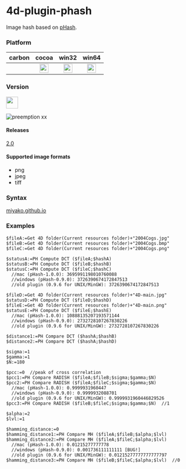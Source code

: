 4d-plugin-phash
===============

Image hash based on [pHash](http://www.phash.org/).

### Platform

| carbon | cocoa | win32 | win64 |
|:------:|:-----:|:---------:|:---------:|
||<img src="https://cloud.githubusercontent.com/assets/1725068/22371562/1b091f0a-e4db-11e6-8458-8653954a7cce.png" width="24" height="24" />|<img src="https://cloud.githubusercontent.com/assets/1725068/22371562/1b091f0a-e4db-11e6-8458-8653954a7cce.png" width="24" height="24" />|<img src="https://cloud.githubusercontent.com/assets/1725068/22371562/1b091f0a-e4db-11e6-8458-8653954a7cce.png" width="24" height="24" />|

### Version

<img src="https://user-images.githubusercontent.com/1725068/41266195-ddf767b2-6e30-11e8-9d6b-2adf6a9f57a5.png" width="32" height="32" />

![preemption xx](https://user-images.githubusercontent.com/1725068/41327179-4e839948-6efd-11e8-982b-a670d511e04f.png)

#### Releases

[2.0](https://github.com/miyako/4d-plugin-phash/releases/tag/2.0)

#### Supported image formats

* png
* jpeg
* tiff

### Syntax

[miyako.github.io](https://miyako.github.io/2019/09/09/4d-plugin-phash.html)

### Examples

```
$fileA:=Get 4D folder(Current resources folder)+"2004Cogs.jpg"
$fileB:=Get 4D folder(Current resources folder)+"2004Cogs.bmp"
$fileC:=Get 4D folder(Current resources folder)+"2004Cogs.png"

$statusA:=PH Compute DCT ($fileA;$hashA)
$statusB:=PH Compute DCT ($fileB;$hashB)
$statusC:=PH Compute DCT ($fileC;$hashC)
  //mac (pHash-1.0.0): 3695991198010760088
  //windows (pHash-0.9.0): 3726390674172847513
  //old plugin (0.9.6 for UNIX/MinGW): 3726390674172847513

$fileD:=Get 4D folder(Current resources folder)+"4D-main.jpg"
$statusD:=PH Compute DCT ($fileD;$hashD)
$fileE:=Get 4D folder(Current resources folder)+"4D-main.png"
$statusE:=PH Compute DCT ($fileE;$hashE)
  //mac (pHash-1.0.0): 10888135207193571144
  //windows (pHash-0.9.0): 2732728107267830226
  //old plugin (0.9.6 for UNIX/MinGW): 2732728107267830226

$distance1:=PH Compare DCT ($hashA;$hashB)
$distance2:=PH Compare DCT ($hashA;$hashD)

$sigma:=1
$gamma:=1
$N:=180

$pcc:=0  //peak of cross correlation
$pcc1:=PH Compare RADISH ($fileA;$fileB;$sigma;$gamma;$N)
$pcc2:=PH Compare RADISH ($fileA;$fileC;$sigma;$gamma;$N)
  //mac (pHash-1.0.0): 0.9999931960447
  //windows (pHash-0.9.0): 0.9999932088701
  //old plugin (0.9.6 for UNIX/MinGW): 0.9999931960446829526
$pcc3:=PH Compare RADISH ($fileB;$fileC;$sigma;$gamma;$N)  //1  

$alpha:=2
$lvl:=1

$hamming_distance:=0
$hamming_distance1:=PH Compare MH ($fileA;$fileB;$alpha;$lvl)
$hamming_distance2:=PH Compare MH ($fileA;$fileC;$alpha;$lvl)
  //mac (pHash-1.0.0): 0.01215277777778
  //windows (pHash-0.9.0): 0.001736111111111 [BUG!]
  //old plugin (0.9.6 for UNIX/MinGW): 0.01215277777777777797
$hamming_distance3:=PH Compare MH ($fileB;$fileC;$alpha;$lvl)  //0
```
